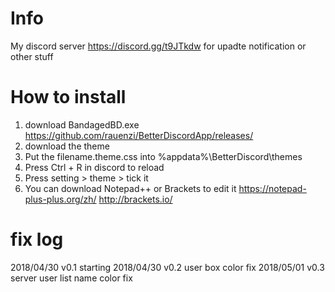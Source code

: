 # Info
My discord server https://discord.gg/t9JTkdw for upadte notification or other stuff
 

# How to install
1) download BandagedBD.exe https://github.com/rauenzi/BetterDiscordApp/releases/
2) download the theme
3) Put the filename.theme.css into %appdata%\BetterDiscord\themes
4) Press Ctrl + R in discord to reload
5) Press setting > theme > tick it
6) You can download Notepad++ or Brackets to edit it https://notepad-plus-plus.org/zh/ http://brackets.io/

# fix log
2018/04/30 v0.1 starting
2018/04/30 v0.2 user box color fix
2018/05/01 v0.3 server user list name color fix
